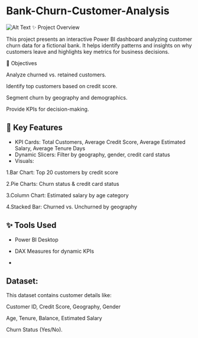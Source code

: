 # Bank-Churn-Customer-Analysis

![Alt Text](https://github.com/your-username/your-repo/blob/main/IMG-20250721-WA0001.jpg?raw=true)
✨ Project Overview

This project presents an interactive Power BI dashboard analyzing customer churn data for a fictional bank. It helps identify patterns and insights on why customers leave and highlights key metrics for business decisions.

🎯 Objectives

Analyze churned vs. retained customers.

Identify top customers based on credit score.

Segment churn by geography and demographics.

Provide KPIs for decision-making.

## 📌 Key Features

- KPI Cards: Total Customers, Average Credit Score, Average Estimated Salary, Average Tenure Days
- Dynamic Slicers: Filter by geography, gender, credit card status
- Visuals:

1.Bar Chart: Top 20 customers by credit score

2.Pie Charts: Churn status & credit card status

3.Column Chart: Estimated salary by age category

4.Stacked Bar: Churned vs. Unchurned by geography

## ✨ Tools Used

- Power BI Desktop

- DAX Measures for dynamic KPIs
- 
## Dataset:

This dataset contains customer details like:

Customer ID, Credit Score, Geography, Gender

Age, Tenure, Balance, Estimated Salary

Churn Status (Yes/No).
